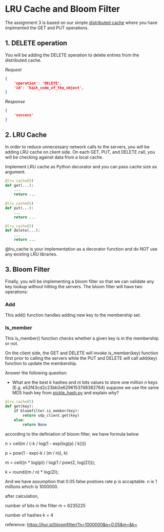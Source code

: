 # LRU Cache and Bloom Filter

The assignment 3 is based on our simple [distributed cache](https://github.com/sithu/cmpe273-spring20/tree/master/midterm) where you have implmented the GET and PUT operations.

## 1. DELETE operation

You will be adding the DELETE operation to delete entires from the distributed cache.

_Request_

```json
{ 
    'operation': 'DELETE',
    'id': 'hash_code_of_the_object',
}
```

_Response_

```json
{
    'success'
}
```

## 2. LRU Cache

In order to reduce unnecessary network calls to the servers, you will be adding LRU cache on client side. On each GET, PUT, and DELETE call, you will be checking against data from a local cache.

Implement LRU cache as Python decorator and you can pass cache size as argument.

```python
@lru_cache(5)
def get(...):
    ...
    return ...
    
@lru_cache(5)
def put(...):
    ...
    return ...

@lru_cache(5)
def delete(...):
    ...
    return ...

```

@lru_cache is your implementation as a decorator function and do NOT use any existing LRU libraries.

## 3. Bloom Filter

Finally, you will be implementing a bloom filter so that we can validate any key lookup without hitting the servers. The bloom filter will have two operations:

### Add

This add() function handles adding new key to the membership set.

### Is_member

This is_member() function checks whether a given key is in the membership or not.

On the client side, the GET and DELETE will invoke is_member(key) function first prior to calling the servers while the PUT and DELETE will call add(key) function to update the membership.

Answer the following question:

* What are the best _k_ hashes and _m_ bits values to store one million _n_ keys (E.g. e52f43cd2c23bb2e6296153748382764) suppose we use the same MD5 hash key from [pickle_hash.py](https://github.com/sithu/cmpe273-spring20/blob/master/midterm/pickle_hash.py#L14) and explain why?

```python
@lru_cache(5)
def get(key):
    if bloomfilter.is_member(key):
        return udp_client.get(key)
    else:
        return None
```

according to the definiation of bloom filter, we have formula below

n = ceil(m / (-k / log(1 - exp(log(p) / k))))

p = pow(1 - exp(-k / (m / n)), k)

m = ceil((n * log(p)) / log(1 / pow(2, log(2))));

k = round((m / n) * log(2));

And we have assumption that 0.05 false postives rate p is accaptable. n is 1 millions which is 1000000. 

after calculation, 

number of bits in the filter m = 6235225

number of hashes k = 4

reference: https://hur.st/bloomfilter/?n=1000000&p=0.05&m=&k=
